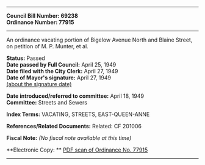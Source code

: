 * * * * *  
  
**Council Bill Number: [](#h0)[](#h2)69238**   
**Ordinance Number: 77915**  
  
* * * * *  
  
An ordinance vacating portion of Bigelow Avenue North and Blaine Street, on petition of M. P. Munter, et al.  
  
**Status:** Passed   
**Date passed by Full Council:** April 25, 1949   
**Date filed with the City Clerk:** April 27, 1949   
**Date of Mayor's signature:** April 27, 1949   
[(about the signature date)](/~public/approvaldate.htm)   
  
  
**Date introduced/referred to committee:** April 18, 1949   
**Committee:** Streets and Sewers   
  
**Index Terms:** VACATING, STREETS, EAST-QUEEN-ANNE  
  
**References/Related Documents:** Related: CF 201006  
  
**Fiscal Note:** *(No fiscal note available at this time)*  
  
**Electronic Copy: ** [PDF scan of Ordinance No. 77915](/~archives/Ordinances/Ord_77915.pdf)  
  
* * * * *  
